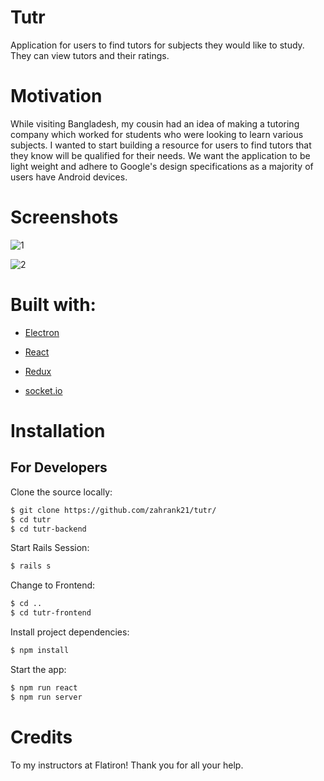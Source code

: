 

# Tutr
Application for users to find tutors for subjects they would like to study. They can view tutors and their ratings. 

# Motivation
While visiting Bangladesh, my cousin had an idea of making a tutoring company which worked for students who were looking to learn various subjects. I wanted to start building a resource for users to find tutors that they know will be qualified for their needs. We want the application to be light weight and adhere to Google's design specifications as a majority of users have Android devices. 

# Screenshots
![1](https://i.imgur.com/dpfHZSA.png)

![2](https://i.imgur.com/jS2BeC4.jpg)

# Built with:

- [Electron](https://electron.atom.io)

- [React](https://reactjs.org/)

- [Redux](https://redux.js.org/)

- [socket.io](https://socket.io/)

# Installation

## For Developers 
Clone the source locally:

```sh
$ git clone https://github.com/zahrank21/tutr/
$ cd tutr
$ cd tutr-backend
```
Start Rails Session:

```sh
$ rails s
```
Change to Frontend:

```sh
$ cd ..
$ cd tutr-frontend
```

Install project dependencies:

```sh
$ npm install
```

Start the app:

```sh
$ npm run react
$ npm run server
```

# Credits

To my instructors at Flatiron! Thank you for all your help.
